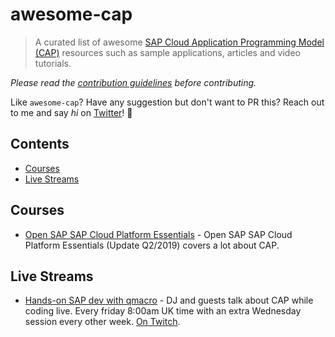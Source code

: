 # awesome-cap

> A curated list of awesome [SAP Cloud Application Programming Model (CAP)](https://blogs.sap.com/2018/06/05/introducing-the-new-application-programming-model-for-sap-cloud-platform/) resources such as sample applications, articles and video tutorials.

*Please read the [contribution guidelines](CONTRIBUTING.md) before contributing.*

Like `awesome-cap`? Have any suggestion but don't want to PR this? Reach out to me and say *hi* on [Twitter](https://twitter.com/tiagobalmeida)! 👋

## Contents

- [Courses](#courses)
- [Live Streams](#live-streams)

## Courses

- [Open SAP SAP Cloud Platform Essentials](https://open.sap.com/courses/cp1-3/) - Open SAP SAP Cloud Platform Essentials (Update Q2/2019) covers a lot about CAP.

## Live Streams

- [Hands-on SAP dev with qmacro](https://blogs.sap.com/2019/01/16/hands-on-sap-dev-with-qmacro-new-live-stream-series/) - DJ and guests talk about CAP while coding live. Every friday 8:00am UK time with an extra Wednesday session every other week. [On Twitch](https://www.twitch.tv/qmacro99).
